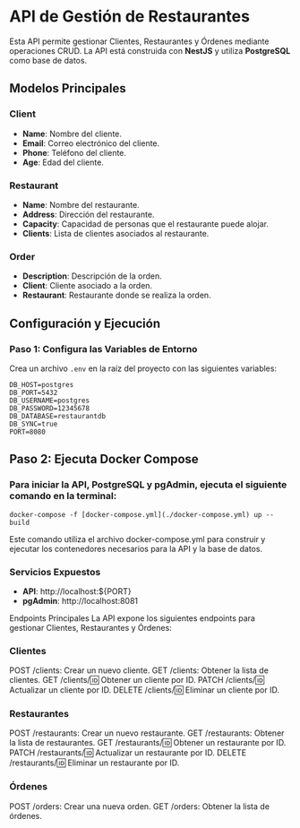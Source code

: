 # API de Gestión de Restaurantes

Esta API permite gestionar Clientes, Restaurantes y Órdenes mediante operaciones CRUD. La API está construida con **NestJS** y utiliza **PostgreSQL** como base de datos. 

## Modelos Principales

### Client
- **Name**: Nombre del cliente.
- **Email**: Correo electrónico del cliente.
- **Phone**: Teléfono del cliente.
- **Age**: Edad del cliente.

### Restaurant
- **Name**: Nombre del restaurante.
- **Address**: Dirección del restaurante.
- **Capacity**: Capacidad de personas que el restaurante puede alojar.
- **Clients**: Lista de clientes asociados al restaurante.

### Order
- **Description**: Descripción de la orden.
- **Client**: Cliente asociado a la orden.
- **Restaurant**: Restaurante donde se realiza la orden.

## Configuración y Ejecución

### Paso 1: Configura las Variables de Entorno

Crea un archivo `.env` en la raíz del proyecto con las siguientes variables:

```plaintext
DB_HOST=postgres
DB_PORT=5432
DB_USERNAME=postgres
DB_PASSWORD=12345678
DB_DATABASE=restaurantdb
DB_SYNC=true
PORT=8080
```

## Paso 2: Ejecuta Docker Compose

### Para iniciar la API, PostgreSQL y pgAdmin, ejecuta el siguiente comando en la terminal:

```
docker-compose -f [docker-compose.yml](./docker-compose.yml) up --build
```
Este comando utiliza el archivo docker-compose.yml para construir y ejecutar los contenedores necesarios para la API y la base de datos.

### Servicios Expuestos

- **API**: http://localhost:${PORT}
- **pgAdmin**: http://localhost:8081

Endpoints Principales
La API expone los siguientes endpoints para gestionar Clientes, Restaurantes y Órdenes:

### Clientes
POST /clients: Crear un nuevo cliente.
GET /clients: Obtener la lista de clientes.
GET /clients/:id: Obtener un cliente por ID.
PATCH /clients/:id: Actualizar un cliente por ID.
DELETE /clients/:id: Eliminar un cliente por ID.

### Restaurantes
POST /restaurants: Crear un nuevo restaurante.
GET /restaurants: Obtener la lista de restaurantes.
GET /restaurants/:id: Obtener un restaurante por ID.
PATCH /restaurants/:id: Actualizar un restaurante por ID.
DELETE /restaurants/:id: Eliminar un restaurante por ID.

### Órdenes
POST /orders: Crear una nueva orden.
GET /orders: Obtener la lista de órdenes.
